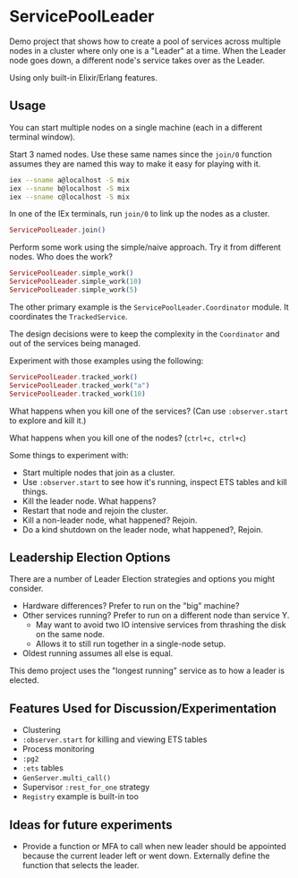 # ServicePoolLeader

Demo project that shows how to create a pool of services across multiple nodes
in a cluster where only one is a "Leader" at a time. When the Leader node goes
down, a different node's service takes over as the Leader.

Using only built-in Elixir/Erlang features.

## Usage

You can start multiple nodes on a single machine (each in a different terminal
window).

Start 3 named nodes. Use these same names since the `join/0` function assumes
they are named this way to make it easy for playing with it.

```bash
iex --sname a@localhost -S mix
iex --sname b@localhost -S mix
iex --sname c@localhost -S mix
```

In one of the IEx terminals, run `join/0` to link up the nodes as a cluster.

```elixir
ServicePoolLeader.join()
```

Perform some work using the simple/naive approach. Try it from different nodes.
Who does the work?

```elixir
ServicePoolLeader.simple_work()
ServicePoolLeader.simple_work(10)
ServicePoolLeader.simple_work(5)
```

The other primary example is the `ServicePoolLeader.Coordinator` module. It
coordinates the `TrackedService`.

The design decisions were to keep the complexity in the `Coordinator` and out
of the services being managed.

Experiment with those examples using the following:

```elixir
ServicePoolLeader.tracked_work()
ServicePoolLeader.tracked_work("a")
ServicePoolLeader.tracked_work(10)
```

What happens when you kill one of the services? (Can use `:observer.start` to
explore and kill it.)

What happens when you kill one of the nodes? (`ctrl+c, ctrl+c`)

Some things to experiment with:

* Start multiple nodes that join as a cluster.
* Use `:observer.start` to see how it's running, inspect ETS tables and kill things.
* Kill the leader node. What happens?
* Restart that node and rejoin the cluster.
* Kill a non-leader node, what happened? Rejoin.
* Do a kind shutdown on the leader node, what happened?, Rejoin.

## Leadership Election Options

There are a number of Leader Election strategies and options you might consider.

* Hardware differences? Prefer to run on the "big" machine?
* Other services running? Prefer to run on a different node than service Y.
  * May want to avoid two IO intensive services from thrashing the disk on the same node.
  * Allows it to still run together in a single-node setup.
* Oldest running assumes all else is equal.

This demo project uses the "longest running" service as to how a leader is
elected.

## Features Used for Discussion/Experimentation

* Clustering
* `:observer.start` for killing and viewing ETS tables
* Process monitoring
* `:pg2`
* `:ets` tables
* `GenServer.multi_call()`
* Supervisor `:rest_for_one` strategy
* `Registry` example is built-in too

## Ideas for future experiments

* Provide a function or MFA to call when new leader should be appointed
because the current leader left or went down. Externally define the function
that selects the leader.
